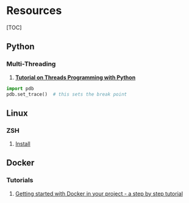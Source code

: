# Resources

[TOC]

## Python

### Multi-Threading

1. [**Tutorial on Threads Programming with Python**](http://www.science.smith.edu/dftwiki/images/5/58/Matlof_PythonTutorial.pdf)

```python
import pdb
pdb.set_trace()  # this sets the break point
```





## Linux 

### ZSH

1. [Install](https://medium.com/wearetheledger/oh-my-zsh-made-for-cli-lovers-installation-guide-3131ca5491fb)




## Docker

### Tutorials

1. [Getting started with Docker in your project - a step by step tutorial](https://takacsmark.com/getting-started-with-docker-in-your-project-step-by-step-tutorial/)
